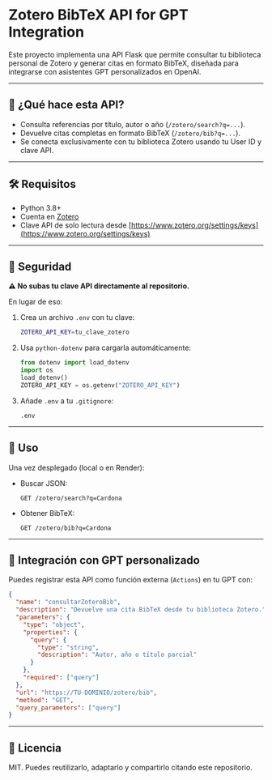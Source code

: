 # Zotero BibTeX API for GPT Integration

Este proyecto implementa una API Flask que permite consultar tu biblioteca personal de Zotero y generar citas en formato BibTeX, diseñada para integrarse con asistentes GPT personalizados en OpenAI.

---

## 🚀 ¿Qué hace esta API?

- Consulta referencias por título, autor o año (`/zotero/search?q=...`).
- Devuelve citas completas en formato BibTeX (`/zotero/bib?q=...`).
- Se conecta exclusivamente con tu biblioteca Zotero usando tu User ID y clave API.

---

## 🛠 Requisitos

- Python 3.8+
- Cuenta en [Zotero](https://zotero.org)
- Clave API de solo lectura desde [https://www.zotero.org/settings/keys](https://www.zotero.org/settings/keys)

---

## 🔐 Seguridad

**⚠️ No subas tu clave API directamente al repositorio.**

En lugar de eso:

1. Crea un archivo `.env` con tu clave:
   ```bash
   ZOTERO_API_KEY=tu_clave_zotero
   ```

2. Usa `python-dotenv` para cargarla automáticamente:
   ```python
   from dotenv import load_dotenv
   import os
   load_dotenv()
   ZOTERO_API_KEY = os.getenv("ZOTERO_API_KEY")
   ```

3. Añade `.env` a tu `.gitignore`:

   ```
   .env
   ```

---

## 🧪 Uso

Una vez desplegado (local o en Render):

- Buscar JSON:
  ```
  GET /zotero/search?q=Cardona
  ```

- Obtener BibTeX:
  ```
  GET /zotero/bib?q=Cardona
  ```

---

## 🧠 Integración con GPT personalizado

Puedes registrar esta API como función externa (`Actions`) en tu GPT con:

```json
{
  "name": "consultarZoteroBib",
  "description": "Devuelve una cita BibTeX desde tu biblioteca Zotero.",
  "parameters": {
    "type": "object",
    "properties": {
      "query": {
        "type": "string",
        "description": "Autor, año o título parcial"
      }
    },
    "required": ["query"]
  },
  "url": "https://TU-DOMINIO/zotero/bib",
  "method": "GET",
  "query_parameters": ["query"]
}
```

---

## 🧾 Licencia

MIT. Puedes reutilizarlo, adaptarlo y compartirlo citando este repositorio.

